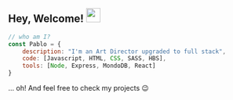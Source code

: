 ## Hey, Welcome! <img src="https://raw.githubusercontent.com/TheDudeThatCode/TheDudeThatCode/master/Assets/Hi.gif" width="29px"> 

```javascript
// who am I?
const Pablo = {
    description: "I'm an Art Director upgraded to full stack",
    code: [Javascript, HTML, CSS, SASS, HBS],
    tools: [Node, Express, MondoDB, React]
}
```
<p>... oh! And feel free to check my projects 😉</p>
